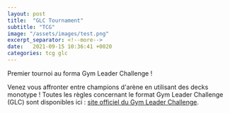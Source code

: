 ```yaml
---
layout: post
title:  "GLC Tournament"
subtitle: "TCG"
image: "/assets/images/test.png"
excerpt_separator: <!--more-->
date:   2021-09-15 10:36:41 +0020
categories: tcg glc
---
```

Premier tournoi au forma Gym Leader Challenge <!--more-->!

Venez vous affronter entre champions d'arène en utilisant des decks monotype ! Toutes les règles concernant le format Gym Leader Challenge (GLC) sont disponibles ici : [site officiel du Gym Leader Challenge][glc-site].

[glc-site]: https://gymleaderchallenge.com/